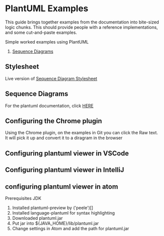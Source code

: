 # PlantUML Examples

This guide brings together examples from the documentation into bite-sized logic chunks.
This should provide people with a reference implementations, and some cut-and-paste examples.

Simple worked examples using PlantUML

1. [Sequence Diagrams](./sequence_diagrams/README.md)

## Stylesheet

Live version of [Sequence Diagram Stylesheet](https://gist.githubusercontent.com/fishey2/7178a88643a8850908c799be1ec68fd6/raw/fc90505df1321e5c5022eab84d1e0b5044194d1c/example_sequence_stylesheet.iuml)

## Sequence Diagrams

For the plantuml documentation, click [HERE](https://plantuml.com/sequence-diagram)



## Configuring the Chrome plugin

Using the Chrome plugin, on the examples in Git you can click the Raw text. It will pick it up and convert it to a diragram in
the browser


## Configuring plantuml viewer in VSCode


## Configuring plantuml viewer in IntelliJ


## configuring plantuml viewer in atom
Prerequisites JDK

1. Installed plantuml-preview by ('peele')[]
2. Installed language-plantuml for syntax highlighting
3. Downloaded plantuml.jar
4. Put jar into ${JAVA_HOME}/lib/plantuml.jar
5. Change settings in Atom and add the path for plantuml.jar


